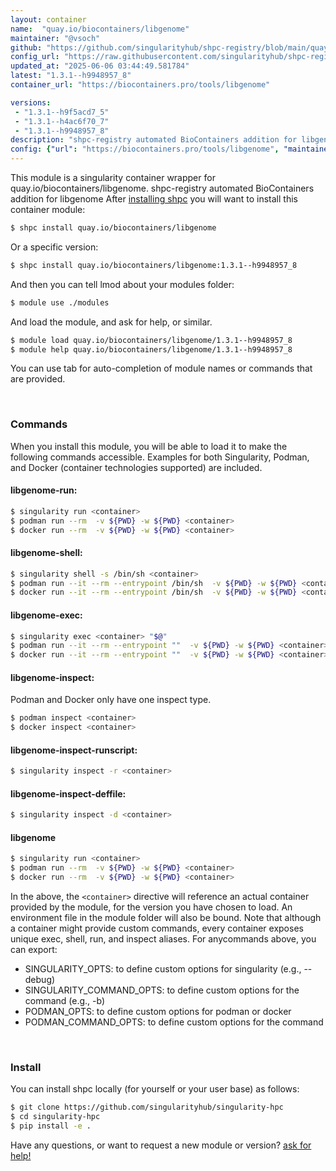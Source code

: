 ```yaml
---
layout: container
name:  "quay.io/biocontainers/libgenome"
maintainer: "@vsoch"
github: "https://github.com/singularityhub/shpc-registry/blob/main/quay.io/biocontainers/libgenome/container.yaml"
config_url: "https://raw.githubusercontent.com/singularityhub/shpc-registry/main/quay.io/biocontainers/libgenome/container.yaml"
updated_at: "2025-06-06 03:44:49.581784"
latest: "1.3.1--h9948957_8"
container_url: "https://biocontainers.pro/tools/libgenome"

versions:
 - "1.3.1--h9f5acd7_5"
 - "1.3.1--h4ac6f70_7"
 - "1.3.1--h9948957_8"
description: "shpc-registry automated BioContainers addition for libgenome"
config: {"url": "https://biocontainers.pro/tools/libgenome", "maintainer": "@vsoch", "description": "shpc-registry automated BioContainers addition for libgenome", "latest": {"1.3.1--h9948957_8": "sha256:1f469c7f81291b9979dea61f2f49b1a2c0016e4dd80f9a1d2d390d06ba63056f"}, "tags": {"1.3.1--h9f5acd7_5": "sha256:aaa664a489c0b3461ffbe63941ba94c16976237f1904b12a019dac0b837f6d1a", "1.3.1--h4ac6f70_7": "sha256:6550787b273bebe18f74aa10f7bc34e5b0133e6e6b2a11c63fc13d7618451979", "1.3.1--h9948957_8": "sha256:1f469c7f81291b9979dea61f2f49b1a2c0016e4dd80f9a1d2d390d06ba63056f"}, "docker": "quay.io/biocontainers/libgenome"}
---
```


This module is a singularity container wrapper for quay.io/biocontainers/libgenome.
shpc-registry automated BioContainers addition for libgenome
After [installing shpc](#install) you will want to install this container module:


```bash
$ shpc install quay.io/biocontainers/libgenome
```

Or a specific version:

```bash
$ shpc install quay.io/biocontainers/libgenome:1.3.1--h9948957_8
```

And then you can tell lmod about your modules folder:

```bash
$ module use ./modules
```

And load the module, and ask for help, or similar.

```bash
$ module load quay.io/biocontainers/libgenome/1.3.1--h9948957_8
$ module help quay.io/biocontainers/libgenome/1.3.1--h9948957_8
```

You can use tab for auto-completion of module names or commands that are provided.

<br>

### Commands

When you install this module, you will be able to load it to make the following commands accessible.
Examples for both Singularity, Podman, and Docker (container technologies supported) are included.

#### libgenome-run:

```bash
$ singularity run <container>
$ podman run --rm  -v ${PWD} -w ${PWD} <container>
$ docker run --rm  -v ${PWD} -w ${PWD} <container>
```

#### libgenome-shell:

```bash
$ singularity shell -s /bin/sh <container>
$ podman run --it --rm --entrypoint /bin/sh  -v ${PWD} -w ${PWD} <container>
$ docker run --it --rm --entrypoint /bin/sh  -v ${PWD} -w ${PWD} <container>
```

#### libgenome-exec:

```bash
$ singularity exec <container> "$@"
$ podman run --it --rm --entrypoint ""  -v ${PWD} -w ${PWD} <container> "$@"
$ docker run --it --rm --entrypoint ""  -v ${PWD} -w ${PWD} <container> "$@"
```

#### libgenome-inspect:

Podman and Docker only have one inspect type.

```bash
$ podman inspect <container>
$ docker inspect <container>
```

#### libgenome-inspect-runscript:

```bash
$ singularity inspect -r <container>
```

#### libgenome-inspect-deffile:

```bash
$ singularity inspect -d <container>
```



#### libgenome

```bash
$ singularity run <container>
$ podman run --rm  -v ${PWD} -w ${PWD} <container>
$ docker run --rm  -v ${PWD} -w ${PWD} <container>
```


In the above, the `<container>` directive will reference an actual container provided
by the module, for the version you have chosen to load. An environment file in the
module folder will also be bound. Note that although a container
might provide custom commands, every container exposes unique exec, shell, run, and
inspect aliases. For anycommands above, you can export:

 - SINGULARITY_OPTS: to define custom options for singularity (e.g., --debug)
 - SINGULARITY_COMMAND_OPTS: to define custom options for the command (e.g., -b)
 - PODMAN_OPTS: to define custom options for podman or docker
 - PODMAN_COMMAND_OPTS: to define custom options for the command

<br>

### Install

You can install shpc locally (for yourself or your user base) as follows:

```bash
$ git clone https://github.com/singularityhub/singularity-hpc
$ cd singularity-hpc
$ pip install -e .
```

Have any questions, or want to request a new module or version? [ask for help!](https://github.com/singularityhub/singularity-hpc/issues)